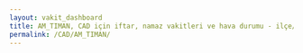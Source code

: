 ```yaml
---
layout: vakit_dashboard
title: AM_TIMAN, CAD için iftar, namaz vakitleri ve hava durumu - ilçe/eyalet seç
permalink: /CAD/AM_TIMAN/
---
```


<script type="text/javascript">
  var GLOBAL_COUNTRY = 'CAD';
  var GLOBAL_CITY = 'AM_TIMAN';
  var GLOBAL_STATE = '';
  var lat = 72;
  var lon = 21;
</script>

